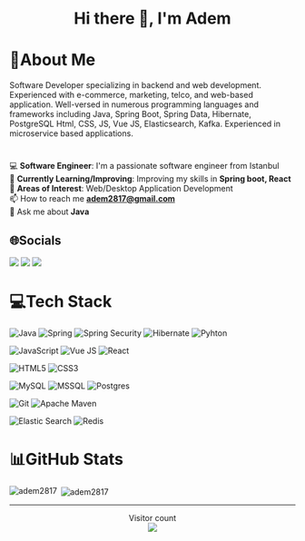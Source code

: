 <h1 align="center">Hi there 👋, I'm Adem</h1>

# 💫About Me
Software Developer specializing in backend and web development. Experienced with e-commerce, marketing, telco, and web-based application. Well-versed in numerous programming languages and frameworks including Java, Spring Boot, Spring Data, Hibernate, PostgreSQL Html, CSS, JS, Vue JS, Elasticsearch, Kafka. Experienced in microservice based applications.
#
💻 **Software Engineer**: I'm a passionate software engineer from Istanbul<br>
🌱 **Currently Learning/Improving**: Improving my skills in **Spring boot, React** <br>
🤖 **Areas of Interest**: Web/Desktop Application Development <br>
📫 How to reach me **adem2817@gmail.com** <br>
💬 Ask me about **Java** <br>

## 🌐Socials
[![](https://img.shields.io/badge/LinkedIn-0077B5?style=for-the-badge&logo=linkedin&logoColor=white)](https://www.linkedin.com/in/adem2817/)
[![](https://img.shields.io/badge/Medium-12100E?style=for-the-badge&logo=medium&logoColor=white)](https://medium.com/@adem2817/)
[![](https://img.shields.io/badge/-Hackerrank-2EC866?style=for-the-badge&logo=HackerRank&logoColor=white)](https://www.hackerrank.com/adem2817)

# 💻Tech Stack

![Java](https://img.shields.io/badge/Java-ED8B00?style=for-the-badge&logo=openjdk&logoColor=white)
![Spring](https://img.shields.io/badge/Spring-6DB33F?style=for-the-badge&logo=spring&logoColor=white)
![Spring Security](https://img.shields.io/badge/Spring_Security-6DB33F?style=for-the-badge&logo=Spring-Security&logoColor=white)
![Hibernate](https://img.shields.io/badge/Hibernate-59666C?style=for-the-badge&logo=Hibernate&logoColor=white)
![Pyhton](https://img.shields.io/badge/Python-3776AB?style=for-the-badge&logo=python&logoColor=white)

![JavaScript](https://img.shields.io/badge/JavaScript-F7DF1E?style=for-the-badge&logo=javascript&logoColor=black)
![Vue JS](https://img.shields.io/badge/Vue.js-35495E?style=for-the-badge&logo=mysql&logo=vue.js&logoColor=4FC08D)
![React](https://img.shields.io/badge/React-20232A?style=for-the-badge&logo=react&logoColor=61DAFB)

![HTML5](https://img.shields.io/badge/HTML5-E34F26?style=for-the-badge&logo=html5&logoColor=white)
![CSS3](https://img.shields.io/badge/CSS3-1572B6?style=for-the-badge&logo=css3&logoColor=white)

![MySQL](https://img.shields.io/badge/MySQL-00000F?style=for-the-badge&logo=mysql&logoColor=white)
![MSSQL](https://img.shields.io/badge/Microsoft_SQL_Server-CC2927?style=for-the-badge&logo=mysql&logo=microsoft-sql-server&logoColor=white)
![Postgres](https://img.shields.io/badge/PostgreSQL-316192?style=for-the-badge&logo=postgresql&logoColor=white)

![Git](https://img.shields.io/badge/GIT-E44C30?style=for-the-badge&logo=git&logoColor=white)
![Apache Maven](https://img.shields.io/badge/Apache%20Maven-C71A36?style=for-the-badge&logo=Apache%20Maven&logoColor=white)

![Elastic Search](https://img.shields.io/badge/Elastic_Search-005571?style=for-the-badge&logo=mysql&logoColor=white)
![Redis](https://img.shields.io/badge/redis-%23DD0031.svg?style=for-the-badge&logo=mysql&logoColor=white)


# 📊GitHub Stats 

<p><img align="left" src="https://github-readme-stats.vercel.app/api/top-langs?username=adem2817&show_icons=true&locale=en&layout=compact&theme=white" alt="adem2817" /></p>

<p>&nbsp;<img align="center" src="https://github-readme-stats.vercel.app/api?username=adem2817&show_icons=true&locale=en&theme=white&include_all_commits=true" alt="adem2817" /></p>

<hr>

<p align="center"> 
  Visitor count<br>
  <img src="https://profile-counter.glitch.me/adem2817/count.svg" />
</p>
